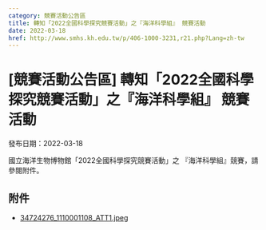 ```yaml
---
category: 競賽活動公告區
title: 轉知「2022全國科學探究競賽活動」之『海洋科學組』 競賽活動
date: 2022-03-18
href: http://www.smhs.kh.edu.tw/p/406-1000-3231,r21.php?Lang=zh-tw
---
```


# [競賽活動公告區] 轉知「2022全國科學探究競賽活動」之『海洋科學組』 競賽活動

發布日期：2022-03-18

國立海洋生物博物館「2022全國科學探究競賽活動」之 『海洋科學組』競賽，請參閱附件。

## 附件

- [34724276_1110001108_ATT1.jpeg](https://www.smhs.kh.edu.tw/var/file/0/1000/attach/30/pta_2999_3771826_95735.jpeg)
